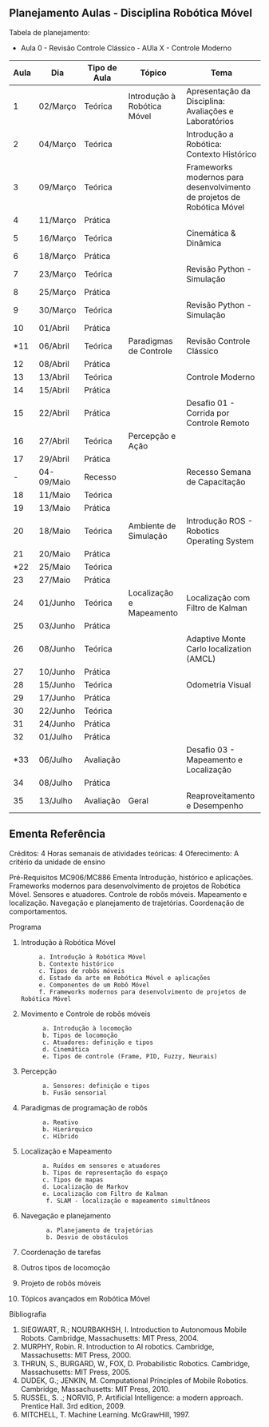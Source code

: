 ## Planejamento Aulas - Disciplina Robótica Móvel

Tabela de planejamento:

   - Aula 0 - Revisão Controle Clássico
    - AUla X - Controle Moderno

|Aula|Dia| Tipo de Aula|Tópico | Tema| 
|---|---|---|---|---|
|1|02/Março|Teórica|Introdução à Robótica Móvel|Apresentação da Disciplina: Avaliações e Laboratórios|
|2|04/Março|Teórica||Introdução a Robótica: Contexto Histórico|
|3|09/Março|Teórica|| Frameworks modernos para desenvolvimento de projetos de Robótica Móvel |
|4|11/Março|Prática|||
|5|16/Março|Teórica||Cinemática & Dinâmica|
|6|18/Março|Prática|||
|7|23/Março|Teórica||Revisão Python - Simulação|
|8|25/Março|Prática|||
|9|30/Março|Teórica||Revisão Python - Simulação|
|10|01/Abril|Prática|||
|*11|06/Abril|Teórica|Paradigmas de Controle| Revisão Controle Clássico|
|12|08/Abril|Prática|||
|13|13/Abril|Teórica|| Controle Moderno|
|14|15/Abril|Prática|||
|15|22/Abril|Prática||Desafio 01 - Corrida por Controle Remoto|
|16|27/Abril|Teórica|Percepção e Ação||
|17|29/Abril|Prática|||
|-|04-09/Maio|Recesso||Recesso Semana de Capacitação|
|18|11/Maio|Teórica|||
|19|13/Maio|Prática|||
|20|18/Maio|Teórica|Ambiente de Simulação|Introdução ROS - Robotics Operating System|
|21|20/Maio|Prática|||
|*22|25/Maio|Teórica|||
|23|27/Maio|Prática|||
|24|01/Junho|Teórica|Localização e Mapeamento| Localização com Filtro de Kalman|
|25|03/Junho|Prática|||
|26|08/Junho|Teórica|| Adaptive Monte Carlo localization (AMCL)|
|27|10/Junho|Prática|||
|28|15/Junho|Teórica||Odometria Visual|
|29|17/Junho|Prática|||
|30|22/Junho|Teórica|||
|31|24/Junho|Prática|||
|32|01/Julho|Prática|||
|*33|06/Julho|Avaliação|| Desafio 03 - Mapeamento e Localização|
|34|08/Julho|Prática|||
|35|13/Julho|Avaliação| Geral |Reaproveitamento e Desempenho|




## Ementa Referência

Créditos: 4
Horas semanais de atividades teóricas: 4
Oferecimento: A critério da unidade de ensino
 
Pré-Requisitos
MC906/MC886
Ementa
Introdução, histórico e aplicações. Frameworks modernos para desenvolvimento de projetos de Robótica Móvel. Sensores e atuadores. Controle de robôs móveis. Mapeamento e localização. Navegação e planejamento de trajetórias. Coordenação de comportamentos.

Programa
1. Introdução à Robótica Móvel

            a. Introdução à Robótica Móvel  
            b. Contexto histórico
            c. Tipos de robôs móveis  
            d. Estado da arte em Robótica Móvel e aplicações
            e. Componentes de um Robô Móvel
            f. Frameworks modernos para desenvolvimento de projetos de Robótica Móvel

2. Movimento e Controle de robôs móveis

             a. Introdução à locomoção
             b. Tipos de locomoção
             c. Atuadores: definição e tipos
             d. Cinemática
             e. Tipos de controle (Frame, PID, Fuzzy, Neurais)

3. Percepção  

             a. Sensores: definição e tipos
             b. Fusão sensorial

4. Paradigmas de programação de robôs

             a. Reativo
             b. Hierárquico
             c. Híbrido

5. Localização e Mapeamento

             a. Ruídos em sensores e atuadores
             b. Tipos de representação do espaço
             c. Tipos de mapas
             d. Localização de Markov
             e. Localização com Filtro de Kalman
              f. SLAM - localização e mapeamento simultâneos

6. Navegação e planejamento

              a. Planejamento de trajetórias
              b. Desvio de obstáculos

7. Coordenação de tarefas

8. Outros tipos de locomoção

9. Projeto de robôs móveis

10. Tópicos avançados em Robótica Móvel

Bibliografia
1. SIEGWART, R.; NOURBAKHSH, I. Introduction to Autonomous Mobile Robots. Cambridge, Massachusetts: MIT Press, 2004.
2. MURPHY, Robin. R. Introduction to AI robotics. Cambridge, Massachusetts: MIT Press, 2000.
3. THRUN, S., BURGARD, W., FOX, D. Probabilistic Robotics. Cambridge, Massachusetts: MIT Press, 2005.
4. DUDEK, G.; JENKIN, M. Computational Principles of Mobile Robotics. Cambridge, Massachusetts: MIT Press, 2010.
5. RUSSEL, S. .; NORVIG, P. Artificial Intelligence: a modern approach. Prentice Hall. 3rd edition, 2009.
6. MITCHELL, T. Machine Learning. McGrawHill, 1997.